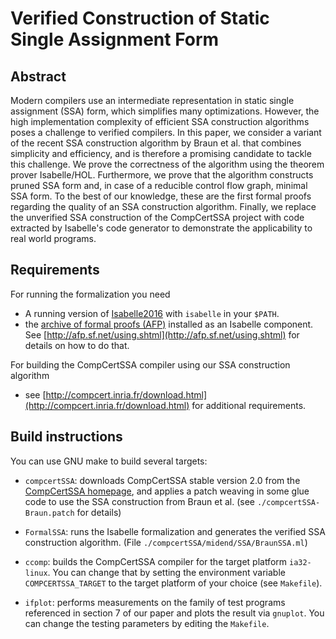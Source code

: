 Verified Construction of Static Single Assignment Form
======================================================

Abstract
--------
Modern compilers use an intermediate representation in static single assignment (SSA) form, which simplifies many optimizations.
However, the high implementation complexity of efficient SSA construction algorithms poses a challenge to verified compilers.
In this paper, we consider a variant of the recent SSA construction algorithm by Braun et al. that combines simplicity and efficiency, and is therefore a promising candidate to tackle this challenge.
We prove the correctness of the algorithm using the theorem prover Isabelle/HOL.
Furthermore, we prove that the algorithm constructs pruned SSA form and, in case of a reducible control flow graph, minimal SSA form.
To the best of our knowledge, these are the first formal proofs regarding the quality of an SSA construction algorithm.
Finally, we replace the unverified SSA construction of the CompCertSSA project with code extracted by Isabelle's code generator to demonstrate the applicability to real world programs.



Requirements
------------

For running the formalization you need

- A running version of [Isabelle2016](https://isabelle.in.tum.de/) with `isabelle` in your `$PATH`.
- the [archive of formal proofs (AFP)](http://afp.sf.net/) installed as an Isabelle component.
  See [http://afp.sf.net/using.shtml](http://afp.sf.net/using.shtml) for details on how to do that.

For building the CompCertSSA compiler using our SSA construction algorithm

- see [http://compcert.inria.fr/download.html](http://compcert.inria.fr/download.html) for additional requirements.


Build instructions
------------------

You can use GNU make to build several targets:

- `compcertSSA`: downloads CompCertSSA stable version 2.0 from the [CompCertSSA homepage](http://compcertssa.gforge.inria.fr/),
  and applies a patch weaving in some glue code to use the SSA construction from Braun et al. (see `./compcertSSA-Braun.patch` for details)

- `FormalSSA`: runs the Isabelle formalization and generates the verified SSA construction algorithm.
  (File `./compcertSSA/midend/SSA/BraunSSA.ml`)

- `ccomp`: builds the CompCertSSA compiler for the target platform `ia32-linux`. You can change that by setting the environment variable `COMPCERTSSA_TARGET` to the target platform of your choice (see `Makefile`).

- `ifplot`: performs measurements on the family of test programs referenced in section 7 of our paper and plots the result via `gnuplot`. You can change the testing parameters by editing the `Makefile`.


